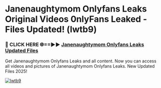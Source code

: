 # Janenaughtymom Onlyfans Leaks Original Videos 0nlyFans Leaked - Files Updated! (lwtb9)

<h3>🔴 CLICK HERE 🌐==►► <a href="https://tinyurl.com/4seja8ks" rel="nofollow">Janenaughtymom Onlyfans Leaks Updated Files</a></h3>

Get Janenaughtymom Onlyfans Leaks and all content. Now you can access all videos and pictures of Janenaughtymom Onlyfans Leaks. New Updated Files 2025!

[![lwtb9](https://i.imgur.com/EWjZXRe.gif)](https://tinyurl.com/4seja8ks)
